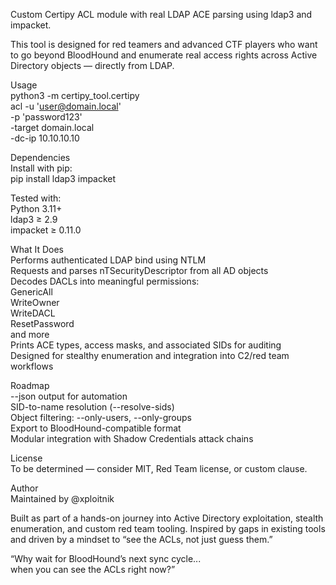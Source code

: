 Custom Certipy ACL module with real LDAP ACE parsing using ldap3 and impacket.

This tool is designed for red teamers and advanced CTF players who want to go beyond BloodHound and enumerate real access rights across Active Directory objects — directly from LDAP.

Usage  
python3 -m certipy_tool.certipy \
  acl -u 'user@domain.local' \
  -p 'password123' \
  -target domain.local \
  -dc-ip 10.10.10.10

Dependencies  
Install with pip:  
pip install ldap3 impacket  

Tested with:  
Python 3.11+  
ldap3 ≥ 2.9  
impacket ≥ 0.11.0  

What It Does  
Performs authenticated LDAP bind using NTLM  
Requests and parses nTSecurityDescriptor from all AD objects  
Decodes DACLs into meaningful permissions:  
GenericAll  
WriteOwner  
WriteDACL  
ResetPassword  
and more  
Prints ACE types, access masks, and associated SIDs for auditing  
Designed for stealthy enumeration and integration into C2/red team workflows  

Roadmap  
--json output for automation  
SID-to-name resolution (--resolve-sids)  
Object filtering: --only-users, --only-groups  
Export to BloodHound-compatible format  
Modular integration with Shadow Credentials attack chains  

License  
To be determined — consider MIT, Red Team license, or custom clause.  

Author  
Maintained by @xploitnik  

Built as part of a hands-on journey into Active Directory exploitation, stealth enumeration, and custom red team tooling. Inspired by gaps in existing tools and driven by a mindset to “see the ACLs, not just guess them.”

“Why wait for BloodHound’s next sync cycle...  
when you can see the ACLs right now?”


    
